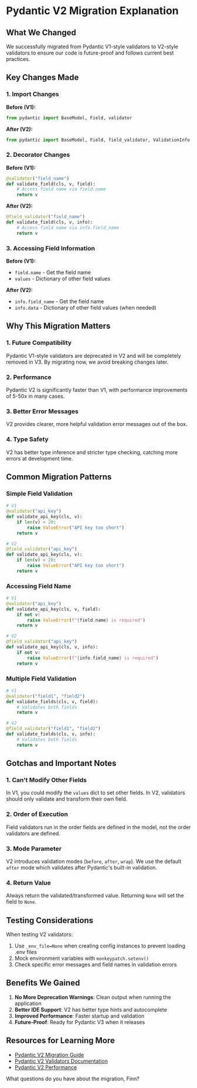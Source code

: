 # Pydantic V2 Migration Explanation

## What We Changed

We successfully migrated from Pydantic V1-style validators to V2-style validators to ensure our code is future-proof and follows current best practices.

## Key Changes Made

### 1. Import Changes
**Before (V1):**
```python
from pydantic import BaseModel, Field, validator
```

**After (V2):**
```python
from pydantic import BaseModel, Field, field_validator, ValidationInfo
```

### 2. Decorator Changes
**Before (V1):**
```python
@validator("field_name")
def validate_field(cls, v, field):
    # Access field name via field.name
    return v
```

**After (V2):**
```python
@field_validator("field_name")
def validate_field(cls, v, info):
    # Access field name via info.field_name
    return v
```

### 3. Accessing Field Information
**Before (V1):**
- `field.name` - Get the field name
- `values` - Dictionary of other field values

**After (V2):**
- `info.field_name` - Get the field name  
- `info.data` - Dictionary of other field values (when needed)

## Why This Migration Matters

### 1. **Future Compatibility**
Pydantic V1-style validators are deprecated in V2 and will be completely removed in V3. By migrating now, we avoid breaking changes later.

### 2. **Performance**
Pydantic V2 is significantly faster than V1, with performance improvements of 5-50x in many cases.

### 3. **Better Error Messages**
V2 provides clearer, more helpful validation error messages out of the box.

### 4. **Type Safety**
V2 has better type inference and stricter type checking, catching more errors at development time.

## Common Migration Patterns

### Simple Field Validation
```python
# V1
@validator("api_key")
def validate_api_key(cls, v):
    if len(v) < 20:
        raise ValueError("API key too short")
    return v

# V2
@field_validator("api_key")
def validate_api_key(cls, v):
    if len(v) < 20:
        raise ValueError("API key too short")
    return v
```

### Accessing Field Name
```python
# V1
@validator("api_key")
def validate_api_key(cls, v, field):
    if not v:
        raise ValueError(f"{field.name} is required")
    return v

# V2
@field_validator("api_key")
def validate_api_key(cls, v, info):
    if not v:
        raise ValueError(f"{info.field_name} is required")
    return v
```

### Multiple Field Validation
```python
# V1
@validator("field1", "field2")
def validate_fields(cls, v, field):
    # Validates both fields
    return v

# V2
@field_validator("field1", "field2")
def validate_fields(cls, v, info):
    # Validates both fields
    return v
```

## Gotchas and Important Notes

### 1. **Can't Modify Other Fields**
In V1, you could modify the `values` dict to set other fields. In V2, validators should only validate and transform their own field.

### 2. **Order of Execution**
Field validators run in the order fields are defined in the model, not the order validators are defined.

### 3. **Mode Parameter**
V2 introduces validation modes (`before`, `after`, `wrap`). We use the default `after` mode which validates after Pydantic's built-in validation.

### 4. **Return Value**
Always return the validated/transformed value. Returning `None` will set the field to `None`.

## Testing Considerations

When testing V2 validators:
1. Use `_env_file=None` when creating config instances to prevent loading .env files
2. Mock environment variables with `monkeypatch.setenv()`
3. Check specific error messages and field names in validation errors

## Benefits We Gained

1. **No More Deprecation Warnings**: Clean output when running the application
2. **Better IDE Support**: V2 has better type hints and autocomplete
3. **Improved Performance**: Faster startup and validation
4. **Future-Proof**: Ready for Pydantic V3 when it releases

## Resources for Learning More

- [Pydantic V2 Migration Guide](https://docs.pydantic.dev/latest/migration/)
- [Pydantic V2 Validators Documentation](https://docs.pydantic.dev/latest/concepts/validators/)
- [Pydantic V2 Performance](https://docs.pydantic.dev/latest/concepts/performance/)

What questions do you have about the migration, Finn?
